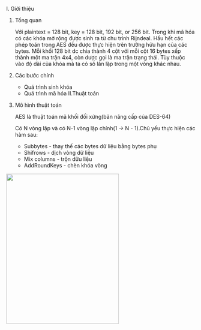 
I. Giới thiệu 
1. Tổng quan
   
   Với plaintext = 128 bit, key = 128 bit, 192 bit, or 256 bit. Trong khi mã hóa có các khóa mở rộng được sinh ra từ chu trình Rijndeal.
   Hầu hết các phép toán trong AES đều được thực hiện trên trường hữu hạn của các bytes. Mỗi khối 128 bit dc chia thành 4 cột với mỗi cột 16 bytes xếp thành một ma trận 4x4, còn dược gọi là ma trận trạng thái.
   Tùy thuộc vào độ dài của khóa mà ta có số lần lặp trong một vòng khác nhau.

2. Các bước chính
   - Quá trình sinh khóa
   - Quá trình mã hóa
II.Thuật toán
1. Mô hình thuật toán
   
   AES là thuật toán mã khối đối xứng(bản nâng cấp của DES-64)
   
   Có N vòng lặp và có N-1 vòng lặp chính(1 -> N - 1).Chủ yếu thực hiện các hàm sau:
   + Subbytes - thay thế các bytes dữ liệu bằng bytes phụ
   + Shifrows - dịch vòng dữ liệu
   + Mix columns - trộn dữu liệu
   + AddRoundKeys - chèn khóa vòng

  <picture>
    <img src="https://lilthawg29.files.wordpress.com/2021/06/image.png"  width="300" height="400">
  </picture>
